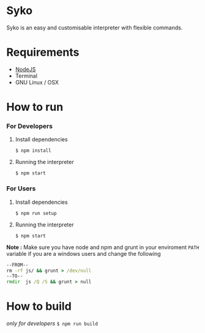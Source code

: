 # Syko

Syko is an easy and customisable interpreter with flexible commands.

# Requirements
+ [NodeJS](https://node.org)
+ Terminal
+ GNU Linux / OSX

# How to run
### For Developers
1. Install dependencies
    ```
    $ npm install
    ```
2. Running the interpreter
    ```
    $ npm start
    ```
### For Users
1. Install dependencies
    ```
    $ npm run setup
    ```
2. Running the interpreter
    ```
    $ npm start
    ```

**Note :** Make sure you have node and npm and grunt in your enviroment `PATH` variable if you are a windows users and change the following
```bat
--FROM--
rm -rf js/ && grunt > /dev/null
--TO--
rmdir  js /Q /S && grunt > null
```

# How to build
_only for developers_
    ```
    $ npm run build
    ```


